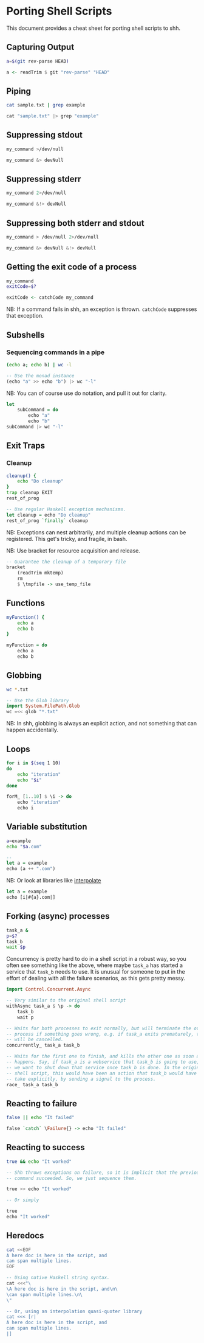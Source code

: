 # Porting Shell Scripts

This document provides a cheat sheet for porting shell scripts to shh.

## Capturing Output

```bash
a=$(git rev-parse HEAD)
```

```haskell
a <- readTrim $ git "rev-parse" "HEAD"
```

## Piping

```bash
cat sample.txt | grep example
```

```haskell
cat "sample.txt" |> grep "example"
```

## Suppressing stdout

```bash
my_command >/dev/null
```

```haskell
my_command &> devNull
```

## Suppressing stderr

```bash
my_command 2>/dev/null
```

```haskell
my_command &!> devNull
```

## Suppressing both stderr and stdout

```bash
my_command > /dev/null 2>/dev/null
```

```haskell
my_command &> devNull &!> devNull
```

## Getting the exit code of a process

```bash
my_command
exitCode=$?
```

```haskell
exitCode <- catchCode my_command
```

NB: If a command fails in shh, an exception is thrown. `catchCode` suppresses
that exception.

## Subshells

### Sequencing commands in a pipe

```bash
(echo a; echo b) | wc -l
```

```haskell
-- Use the monad instance
(echo "a" >> echo "b") |> wc "-l"
```

NB: You can of course use do notation, and pull it out for clarity.

```haskell
let
    subCommand = do
        echo "a"
        echo "b"
subCommand |> wc "-l"
```

## Exit Traps

### Cleanup

```bash
cleanup() {
    echo "Do cleanup"
}
trap cleanup EXIT
rest_of_prog
```

```haskell
-- Use regular Haskell exception mechanisms.
let cleanup = echo "Do cleanup"
rest_of_prog `finally` cleanup
```

NB: Exceptions can nest arbitrarily, and multiple cleanup actions can be
registered. This get's tricky, and fragile, in bash.

NB: Use bracket for resource acquisition and release.

```haskell
-- Guarantee the cleanup of a temporary file
bracket
    (readTrim mktemp)
    rm
    $ \tmpfile -> use_temp_file
```

## Functions

```bash
myFunction() {
    echo a
    echo b
}
```

```haskell
myFunction = do
    echo a
    echo b
```

## Globbing

```bash
wc *.txt
```

```haskell
-- Use the Glob library
import System.FilePath.Glob
wc =<< glob "*.txt"
```

NB: In shh, globbing is always an explicit action, and not something
that can happen accidentally.

## Loops

```bash
for i in $(seq 1 10)
do
    echo "iteration"
    echo "$i"
done
```

```haskell
forM_ [1..10] $ \i -> do
    echo "iteration"
    echo i
```

## Variable substitution

```bash
a=example
echo "$a.com"
```

```haskell
-- 
let a = example
echo (a ++ ".com")
```

NB: Or look at libraries like [interpolate](http://hackage.haskell.org/package/interpolate/docs/Data-String-Interpolate.html)

```haskell
let a = example
echo [i|#{a}.com|]
```

## Forking (async) processes

```bash
task_a &
p=$?
task_b
wait $p
```

Concurrency is pretty hard to do in a shell script in a robust way, so you
often see something like the above, where maybe `task_a` has started a
service that `task_b` needs to use. It is unusual for someone to put in the
effort of dealing with all the failure scenarios, as this gets pretty messy.

```haskell
import Control.Concurrent.Async

-- Very similar to the original shell script
withAsync task_a $ \p -> do
    task_b
    wait p

-- Waits for both processes to exit normally, but will terminate the other
-- process if something goes wrong, e.g. if task_a exits prematurely, task_b
-- will be cancelled.
concurrently_ task_a task_b

-- Waits for the first one to finish, and kills the other one as soon as that
-- happens. Say, if task_a is a webservice that task_b is going to use, but
-- we want to shut down that service once task_b is done. In the original
-- shell script, this would have been an action that task_b would have to
-- take explicitly, by sending a signal to the process.
race_ task_a task_b
```

## Reacting to failure

```bash
false || echo "It failed"
```

```haskell
false `catch` \Failure{} -> echo "It failed"
```

## Reacting to success

```bash
true && echo "It worked"
```

```haskell
-- Shh throws exceptions on failure, so it is implicit that the previous
-- command succeeded. So, we just sequence them.

true >> echo "It worked"

-- Or simply

true
echo "It worked"
```

## Heredocs

```bash
cat <<EOF
A here doc is here in the script, and
can span multiple lines.
EOF
```

```haskell
-- Using native Haskell string syntax.
cat <<<"\
\A here doc is here in the script, and\n\
\can span multiple lines.\n\
\"

-- Or, using an interpolation quasi-quoter library
cat <<< [r|
A here doc is here in the script, and
can span multiple lines.
|]
```
